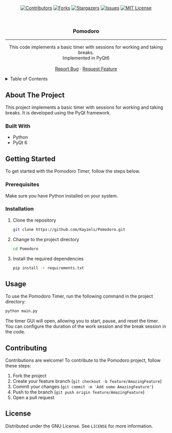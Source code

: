 <div id="top"></div>
<div align="center">

<!-- PROJECT SHIELDS -->
[![Contributors][contributors-shield]][contributors-url]
[![Forks][forks-shield]][forks-url]
[![Stargazers][stars-shield]][stars-url]
[![Issues][issues-shield]][issues-url]
[![MIT License][license-shield]][license-url]

<!-- Title -->
<br />
<h3 align="center">Pomodoro</h3>

<hr>

<p align="center">
  This code implements a basic timer with sessions for working and taking breaks.
  <br />
  Implemented in PyQt6
  <br />
  <br />
  <a href="https://github.com/Kayzels/Pomodoro/issues">Report Bug</a>
  ·
  <a href="https://github.com/Kayzels/Pomodoro/issues">Request Feature</a>
</p>
</div>


<!-- TABLE OF CONTENTS -->
<details>
  <summary>Table of Contents</summary>
  <ol>
    <li>
      <a href="#about-the-project">About The Project</a>
      <ul>
        <li><a href="#built-with">Built With</a></li>
      </ul>
    </li>
    <li>
      <a href="#getting-started">Getting Started</a>
      <ul>
        <li><a href="#prerequisites">Prerequisites</a></li>
        <li><a href="#installation">Installation</a></li>
      </ul>
    </li>
    <li><a href="#usage">Usage</a></li>
    <li><a href="#contributing">Contributing</a></li>
    <li><a href="#license">License</a></li>
  </ol>
</details>


<!-- ABOUT THE PROJECT -->
## About The Project

This project implements a basic timer with sessions for working and taking breaks. It is developed using the PyQt framework.

### Built With

* Python
* PyQt 6

<!-- GETTING STARTED -->
## Getting Started

To get started with the Pomodoro Timer, follow the steps below.

### Prerequisites

Make sure you have Python installed on your system.

### Installation

1. Clone the repository
   ```sh
   git clone https://github.com/Kayzels/Pomodoro.git
   ```
2. Change to the project directory
   ```sh
   cd Pomodoro
   ```
3. Install the required dependencies
   ```sh
   pip install -r requirements.txt
   ```

<!-- USAGE -->
## Usage

To use the Pomodoro Timer, run the following command in the project directory:

```sh
python main.py
```

The timer GUI will open, allowing you to start, pause, and reset the timer. You can configure the duration of the work session and the break session in the code.

<!-- CONTRIBUTING -->
## Contributing

Contributions are welcome! To contribute to the Pomodoro project, follow these steps:

1. Fork the project
2. Create your feature branch (`git checkout -b feature/AmazingFeature`)
3. Commit your changes (`git commit -m 'Add some AmazingFeature'`)
4. Push to the branch (`git push origin feature/AmazingFeature`)
5. Open a pull request

<!-- LICENSE -->
## License

Distributed under the GNU License. See `LICENSE` for more information.

</div>

<!-- MARKDOWN LINKS & IMAGES -->
[contributors-shield]: https://img.shields.io/github/contributors/Kayzels/Pomodoro.svg?style=for-the-badge
[contributors-url]: https://github.com/Kayzels/Pomodoro/graphs/contributors
[forks-shield]: https://img.shields.io/github/forks/Kayzels/Pomodoro.svg?style=for-the-badge
[forks-url]: https://github.com/Kayzels/Pomodoro/network/members
[stars-shield]: https://img.shields.io/github/stars/Kayzels/Pomodoro.svg?style=for-the-badge
[stars-url]: https://github.com/Kayzels/Pomodoro/stargazers
[issues-shield]: https://img.shields.io/github/issues/Kayzels/Pomodoro.svg?style=for-the-badge
[issues-url]: https://github.com/Kayzels/Pomodoro/issues
[license-shield]: https://img.shields.io/github/license/John-JonSteyn/Pomodoro.svg?style=for-the-badge
[license-url]: https://github.com/John-JonSteyn/Pomodoro/blob/main/LICENSE
